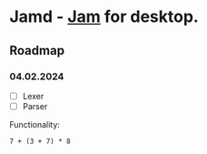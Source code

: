 # Jamd - [Jam](https://github.com/BenMcAvoy/StrawberryVM) for desktop.

## Roadmap
### 04.02.2024
- [ ] Lexer
- [ ] Parser

Functionality:
```
7 + (3 + 7) * 8
```
